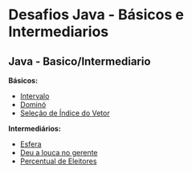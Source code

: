 # Desafios Java - Básicos e Intermediarios 

## Java - Basico/Intermediario

**Básicos:**

* [Intervalo](https://github.com/mayara-alcantara/dio-desafios-java/blob/main/Java%20Desafios/Intervalos.TXT)
* [Dominó](https://github.com/mayara-alcantara/dio-desafios-java/blob/main/Java%20Desafios/Domino.md.TXT)
* [Seleção de Índice do Vetor](https://github.com/mayara-alcantara/dio-desafios-java/blob/main/Java%20Desafios/Indice%20Vetor.TXT)

**Intermediários:**

* [Esfera](https://github.com/mayara-alcantara/dio-desafios-java/blob/main/Java%20Desafios/Intermediarios%20Esfera.TXT)
* [Deu a louca no gerente](https://github.com/mayara-alcantara/dio-desafios-java/blob/main/Java%20Desafios/Intermediario%20-%20Deu%20a%20louca%20no%20Gerente.TXT)
* [Percentual de Eleitores](https://github.com/mayara-alcantara/dio-desafios-java/blob/main/Java%20Desafios/Intermediario%20-%20Eleitores.TXT)



